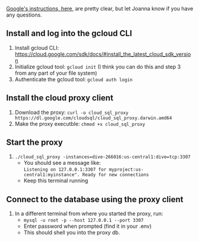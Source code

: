 [Google's instructions, here,](https://cloud.google.com/sql/docs/mysql/quickstart-proxy-test) are pretty clear, but let Joanna know if you have any questions.

## Install and log into the gcloud CLI
1. Install gcloud CLI: https://cloud.google.com/sdk/docs/#install_the_latest_cloud_sdk_version
2. Initialize gcloud tool: `gcloud init` (I think you can do this and step 3 from any part of your file system)
3. Authenticate the gcloud tool: `gcloud auth login`

## Install the cloud proxy client
1. Download the proxy: `curl -o cloud_sql_proxy https://dl.google.com/cloudsql/cloud_sql_proxy.darwin.amd64`
2. Make the proxy executble: `chmod +x cloud_sql_proxy`

## Start the proxy
1. `./cloud_sql_proxy -instances=dive-266016:us-central1:dive=tcp:3307`
    - You should see a message like: 
    <br>`Listening on 127.0.0.1:3307 for myproject:us-central1:myinstance". Ready for new connections`
    - Keep this terminal running

## Connect to the database using the proxy client
1. In a different terminal from where you started the proxy, run:
    - `mysql -u root -p --host 127.0.0.1 --port 3307`
    - Enter password when prompted (find it in your .env)
    - This should shell you into the proxy db.

